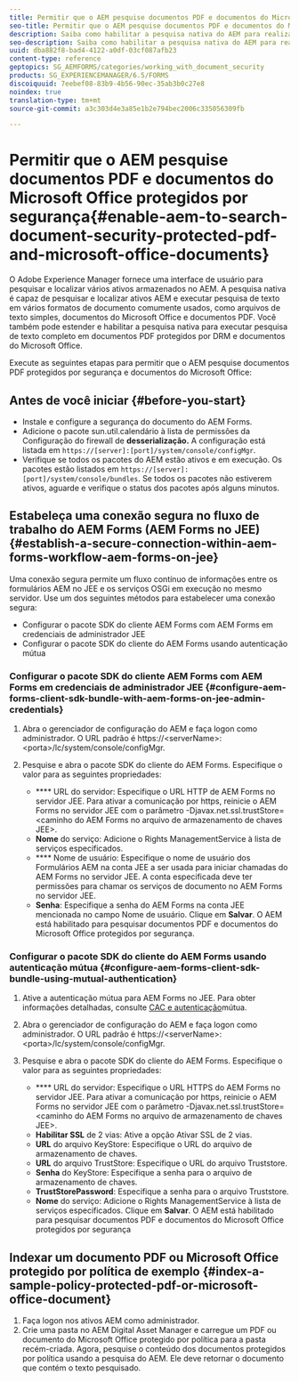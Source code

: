 ```yaml
---
title: Permitir que o AEM pesquise documentos PDF e documentos do Microsoft Office protegidos por segurança
seo-title: Permitir que o AEM pesquise documentos PDF e documentos do Microsoft Office protegidos por segurança
description: Saiba como habilitar a pesquisa nativa do AEM para realizar a pesquisa de texto completo em documentos PDF protegidos por DRM.
seo-description: Saiba como habilitar a pesquisa nativa do AEM para realizar a pesquisa de texto completo em documentos PDF protegidos por DRM.
uuid: dba882f8-bad4-4122-a0df-03cf087afb23
content-type: reference
geptopics: SG_AEMFORMS/categories/working_with_document_security
products: SG_EXPERIENCEMANAGER/6.5/FORMS
discoiquuid: 7eebef08-83b9-4b56-90ec-35ab3b0c27e8
noindex: true
translation-type: tm+mt
source-git-commit: a3c303d4e3a85e1b2e794bec2006c335056309fb

---
```



# Permitir que o AEM pesquise documentos PDF e documentos do Microsoft Office protegidos por segurança{#enable-aem-to-search-document-security-protected-pdf-and-microsoft-office-documents}

O Adobe Experience Manager fornece uma interface de usuário para pesquisar e localizar vários ativos armazenados no AEM. A pesquisa nativa é capaz de pesquisar e localizar ativos AEM e executar pesquisa de texto em vários formatos de documento comumente usados, como arquivos de texto simples, documentos do Microsoft Office e documentos PDF. Você também pode estender e habilitar a pesquisa nativa para executar pesquisa de texto completo em documentos PDF protegidos por DRM e documentos do Microsoft Office.

Execute as seguintes etapas para permitir que o AEM pesquise documentos PDF protegidos por segurança e documentos do Microsoft Office:

## Antes de você iniciar {#before-you-start}

* Instale e configure a segurança do documento do AEM Forms.
* Adicione o pacote sun.util.calendário à lista de permissões da Configuração do firewall de **desserialização.** A configuração está listada em `https://[server]:[port]/system/console/configMgr`.
* Verifique se todos os pacotes do AEM estão ativos e em execução. Os pacotes estão listados em `https://[server]:[port]/system/console/bundles`. Se todos os pacotes não estiverem ativos, aguarde e verifique o status dos pacotes após alguns minutos.

## Estabeleça uma conexão segura no fluxo de trabalho do AEM Forms (AEM Forms no JEE) {#establish-a-secure-connection-within-aem-forms-workflow-aem-forms-on-jee}

Uma conexão segura permite um fluxo contínuo de informações entre os formulários AEM no JEE e os serviços OSGi em execução no mesmo servidor. Use um dos seguintes métodos para estabelecer uma conexão segura:

* Configurar o pacote SDK do cliente AEM Forms com AEM Forms em credenciais de administrador JEE
* Configurar o pacote SDK do cliente do AEM Forms usando autenticação mútua

### Configurar o pacote SDK do cliente AEM Forms com AEM Forms em credenciais de administrador JEE {#configure-aem-forms-client-sdk-bundle-with-aem-forms-on-jee-admin-credentials}

1. Abra o gerenciador de configuração do AEM e faça logon como administrador. O URL padrão é https://&lt;serverName>:&lt;porta>/lc/system/console/configMgr.
1. Pesquise e abra o pacote SDK do cliente do AEM Forms. Especifique o valor para as seguintes propriedades:

   * **** URL do servidor: Especifique o URL HTTP de AEM Forms no servidor JEE. Para ativar a comunicação por https, reinicie o AEM Forms no servidor JEE com o parâmetro -Djavax.net.ssl.trustStore=&lt;caminho do AEM Forms no arquivo de armazenamento de chaves JEE>.
   * **Nome** do serviço: Adicione o Rights ManagementService à lista de serviços especificados.
   * **** Nome de usuário: Especifique o nome de usuário dos Formulários AEM na conta JEE a ser usada para iniciar chamadas do AEM Forms no servidor JEE. A conta especificada deve ter permissões para chamar os serviços de documento no AEM Forms no servidor JEE.
   * **Senha**: Especifique a senha do AEM Forms na conta JEE mencionada no campo Nome de usuário.
   Clique em **Salvar**. O AEM está habilitado para pesquisar documentos PDF e documentos do Microsoft Office protegidos por segurança.

### Configurar o pacote SDK do cliente do AEM Forms usando autenticação mútua {#configure-aem-forms-client-sdk-bundle-using-mutual-authentication}

1. Ative a autenticação mútua para AEM Forms no JEE. Para obter informações detalhadas, consulte [CAC e autenticação](https://helpx.adobe.com/livecycle/kb/cac-mutual-authentication.html)mútua.
1. Abra o gerenciador de configuração do AEM e faça logon como administrador. O URL padrão é https://&lt;serverName>:&lt;porta>/lc/system/console/configMgr.
1. Pesquise e abra o pacote SDK do cliente do AEM Forms. Especifique o valor para as seguintes propriedades:

   * **** URL do servidor: Especifique o URL HTTPS do AEM Forms no servidor JEE. Para ativar a comunicação por https, reinicie o AEM Forms no servidor JEE com o parâmetro -Djavax.net.ssl.trustStore=&lt;caminho do AEM Forms no arquivo de armazenamento de chaves JEE>.
   * **Habilitar SSL** de 2 vias: Ative a opção Ativar SSL de 2 vias.
   * **URL** do arquivo KeyStore: Especifique o URL do arquivo de armazenamento de chaves.
   * **URL** do arquivo TrustStore: Especifique o URL do arquivo Truststore.
   * **Senha** do KeyStore: Especifique a senha para o arquivo de armazenamento de chaves.
   * **TrustStorePassword**: Especifique a senha para o arquivo Truststore.
   * **Nome** do serviço: Adicione o Rights ManagementService à lista de serviços especificados.
   Clique em **Salvar**. O AEM está habilitado para pesquisar documentos PDF e documentos do Microsoft Office protegidos por segurança

## Indexar um documento PDF ou Microsoft Office protegido por política de exemplo {#index-a-sample-policy-protected-pdf-or-microsoft-office-document}

1. Faça logon nos ativos AEM como administrador.
1. Crie uma pasta no AEM Digital Asset Manager e carregue um PDF ou documento do Microsoft Office protegido por política para a pasta recém-criada. Agora, pesquise o conteúdo dos documentos protegidos por política usando a pesquisa do AEM. Ele deve retornar o documento que contém o texto pesquisado.


